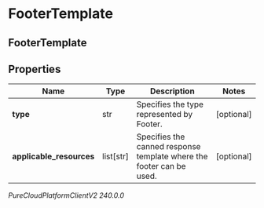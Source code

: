 # FooterTemplate

## FooterTemplate

## Properties

|Name | Type | Description | Notes|
|------------ | ------------- | ------------- | -------------|
| **type** | str | Specifies the type represented by Footer. | [optional] |
| **applicable_resources** | list[str] | Specifies the canned response template where the footer can be used. | [optional] |



_PureCloudPlatformClientV2 240.0.0_
